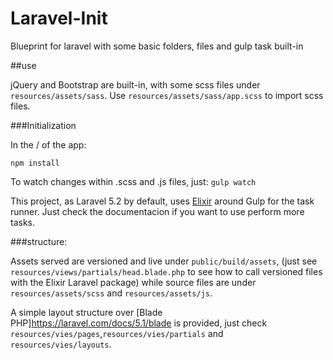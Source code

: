 # Laravel-Init
Blueprint for laravel with some basic folders, files and gulp task built-in

##use

jQuery and Bootstrap are built-in, with some scss files under `resources/assets/sass`. Use `resources/assets/sass/app.scss` to import scss files. 

###Initialization

In the / of the app:

``` npm install ```

To watch changes within .scss and .js files, just:
``` gulp watch ```

This project, as Laravel 5.2 by default, uses [Elixir](https://github.com/laravel/elixir) around Gulp for the task runner. Just check the documentacion if you want to use perform more tasks. 


###structure:

Assets served are versioned and live under `public/build/assets`, (just see `resources/views/partials/head.blade.php` to see how to call versioned files with the Elixir Laravel package) while source files are under `resources/assets/scss` and `resources/assets/js`. 


A simple layout structure over [Blade PHP]https://laravel.com/docs/5.1/blade is provided, just check `resources/vies/pages`,`resources/vies/partials` and `resources/vies/layouts`.    

